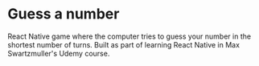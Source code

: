 # Guess a number 

React Native game where the computer tries to guess your number in the shortest number of turns. Built as part of learning React Native in Max Swartzmuller's Udemy course.
